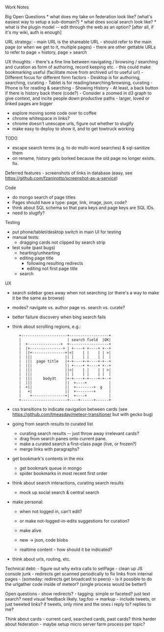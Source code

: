 Work Notes

Big Open Questions
	* what does my take on federation look like?  (what's easiest way to setup a sub-domain?)
	* what does social search look like?
	* what is the plugin model -- edit through the web as an option? [after all, if it's my wiki, auth is enough]

URL strategy:
	- main URL is the shareable URL - should refer to the main page (or when we get to it, multiple pages)
	- there are other gettable URLs to refer to page + history, page + search 

UX thoughts:
	- there's a fine line between navigating / browsing / searching and curation as form of authoring, record keeping etc.
	- this could make bookmarking useful (facilitate move from archived url to useful url)
	- Different focus for different form factors
		- Desktop is for authoring, searching, curating
		- Tablet is for reading/searching/browsing, curating
		- Phone is for reading & searching
	- Showing History
		- At least, a back button if there is history back there (code?)
		- Consider a zoomed in d3 graph to give context, and incite people down productive paths
			- larger, loved or linked pages are bigger

- explore moving some code over to coffee
- chrome whitespace in links?
- chrome doesn't unescape urls, figure out whether to slugify
- make easy to deploy to show it, and to get towtruck working

TODO

* escape search terms (e.g. to do multi-word searches) & sql-sanitize them
* on rename, history gets borked because the old page no longer exists.  fix.

Deferred features
	- screenshots of links in database (easy, see 	https://github.com/fzaninotto/screenshot-as-a-service)

Code
  - do mongo search of page titles
  - Pages should have a type: page, link, image, json, code?
  - think about SQL schema so that para keys and page keys are SQL IDs.
  - need to slugify?

Testing
 - put phone/tablet/desktop switch in main UI for testing
 - manual tests:
 	- dragging cards not clipped by search strip
 - test suite (past bugs)
	 - hearting/unhearting
	 - editing page title
	   - following resulting redirects
	   - editing not first page title
	 - search


UX
  - search sidebar goes away when not searching (or there's a way to make it be the same as browse)
  - modes?  navigate vs. author page vs. search vs. curate?
  - better failure discovery when bing search fails

  - think about scrolling regions, e.g.:


           +---------------------+------------------+
           |                     | search field  |OK|
           |  +---------------+  +------------------+
           |  |+---------------+ | +----+ +----+ +--+
           |  ||+---------------+|<|    | |    | | >|
           |  |||               || |    | |    | |  |
           |  |||  page title   |+-+----+-+----+-+--+
           |  |||               || +----+ +----+ +--+
           |  |||               ||<|    | |    | | >|
           |  |||               || |    | |    | |  |
           |  |||     body3t    |+-+----+-+----+-+--+
           |  |||               ||  +----+          |
           |  +||               ||  +--------+  g   |
           |   +|               ||  +--------+      |
           |    +---------------+|  +----+          |
           +---------------------+----+------+------+

  - css transitions to indicate navigation between cards (see https://github.com/tmeasday/meteor-transitioner but with gecko bug)
  - going from search results to curated list
    - curating search results -- just throw away irrelevant cards?
    - drag from search panes onto current pane.
    - make a curated search a first-class page (live, or frozen?)
    - merge links with paragraphs?

  - get bookmark's contents in the mix
	- get bookmark queue in mongo
	- spider bookmarks in most recent first order

  - think about search interactions, curating search results
	- mock up social search & central search

  - make personal:
	  - when not logged in, can't edit?
	  - or make not-logged-in-edits suggestions for curation?
	 	
	- make alive
	 - new -> json, code blobs
	 - realtime content - how should it be indicated?

 - think about urls, routing, etc.
 
Technical debt:
	- figure out why extra calls to setPage
	- clean up JS console junk
	- redirects get scanned periodically to fix links from internal pages
	- (someday: redirects get broadcast to peers)
	- is it possible to do the urlgather code inside of meteor? (single process would be better!)

Open questions
	- show redirects?
	- tagging: simple or faceted?  just text search?  need visual feedback likely.  tag:foo -> markup
	- include tweets, or just tweeted links?  if tweets, only mine and the ones i reply to?  replies to me?

Think about cards - current card, searched cards, past cards?
think harder about federation - maybe setup micro server farm process per topic?

